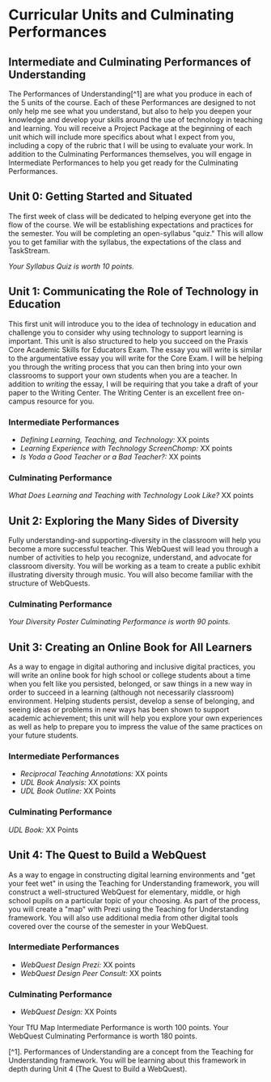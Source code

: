 # Curricular Units and Culminating Performances

## Intermediate and Culminating Performances of Understanding

The Performances of Understanding[^1] are what you produce in each of the 5 units of the course. Each of these Performances are designed to not only help me see what you understand, but also to help you deepen your knowledge and develop your skills around the use of technology in teaching and learning. You will receive a Project Package at the beginning of each unit which will include more specifics about what I expect from you, including a copy of the rubric that I will be using to evaluate your work. In addition to the Culminating Performances themselves, you will engage in Intermediate Performances to help you get ready for the Culminating Performances.

## Unit 0: Getting Started and Situated

The first week of class will be dedicated to helping everyone get into the flow of the course. We will be establishing expectations and practices for the semester. You will be completing an open-syllabus "quiz." This will allow you to get familiar with the syllabus, the expectations of the class and TaskStream.

*Your Syllabus Quiz is worth 10 points.*

## Unit 1: Communicating the Role of Technology in Education

This first unit will introduce you to the idea of technology in education and challenge you to consider why using technology to support learning is important. This unit is also structured to help you succeed on the Praxis Core Academic Skills for Educators Exam. The essay you will write is similar to the argumentative essay you will write for the Core Exam. I will be helping you through the writing process that you can then bring into your own classrooms to support your own students when you are a teacher. In addition to *writing* the essay, I will be requiring that you take a draft of your paper to the Writing Center. The Writing Center is an excellent free on-campus resource for you.

### Intermediate Performances

* *Defining Learning, Teaching, and Technology:* XX points
* *Learning Experience with Technology ScreenChomp:* XX points
* *Is Yoda a Good Teacher or a Bad Teacher?:* XX points

### Culminating Performance

*What Does Learning and Teaching with Technology Look Like?* XX points

## Unit 2: Exploring the Many Sides of Diversity

Fully understanding-and supporting-diversity in the classroom will help you become a more successful teacher. This WebQuest will lead you through a number of activities to help you recognize, understand, and advocate for classroom diversity. You will be working as a team to create a public exhibit illustrating diversity through music. You will also become familiar with the structure of WebQuests.

### Culminating Performance

*Your Diversity Poster Culminating Performance is worth 90 points.*

## Unit 3: Creating an Online Book for All Learners

As a way to engage in digital authoring and inclusive digital practices, you will write an online book for high school or college students about a time when you felt like you persisted, belonged, or saw things in a new way in order to succeed in a learning (although not necessarily classroom) environment. Helping students persist, develop a sense of belonging, and seeing ideas or problems in new ways has been shown to support academic achievement; this unit will help you explore your own experiences as well as help to prepare you to impress the value of the same practices on your future students.

### Intermediate Performances
* *Reciprocal Teaching Annotations:* XX points
* *UDL Book Analysis:* XX points
* *UDL Book Outline:* XX Points

### Culminating Performance

*UDL Book:* XX Points

## Unit 4: The Quest to Build a WebQuest

As a way to engage in constructing digital learning environments and "get your feet wet" in using the Teaching for Understanding framework, you will construct a well-structured WebQuest for elementary, middle, or high school pupils on a particular topic of your choosing. As part of the process, you will create a "map" with Prezi using the Teaching for Understanding framework. You will also use additional media from other digital tools covered over the course of the semester in your WebQuest.

### Intermediate Performances

* *WebQuest Design Prezi:* XX points
* *WebQuest Design Peer Consult:* XX points

### Culminating Performance

* *WebQuest Design:* XX Points

Your TfU Map Intermediate Performance is worth 100 points. Your WebQuest Culminating Performance is worth 180 points.

[^1]. Performances of Understanding are a concept from the Teaching for Understanding framework. You will be learning about this framework in depth during Unit 4 (The Quest to Build a WebQuest).